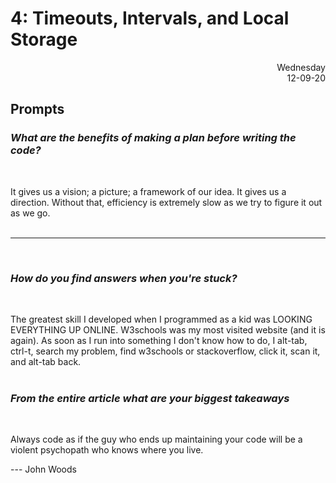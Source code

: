 # 4: Timeouts, Intervals, and Local Storage

<div style="text-align: right">Wednesday<br/>12-09-20</div>

## Prompts 

### *What are the benefits of making a plan before writing the code?*
<br/>

It gives us a vision; a picture; a framework of our idea. It gives us a direction. Without that, efficiency is extremely slow as we try to figure it out as we go. 
<br/><br/><hr/><br/>

### *How do you find answers when you're stuck?*
<br/>

The greatest skill I developed when I programmed as a kid was LOOKING EVERYTHING UP ONLINE. W3schools was my most visited website (and it is again). As soon as I run into something I don't know how to do, I alt-tab, ctrl-t, search my problem, find w3schools or stackoverflow, click it, scan it, and alt-tab back.
<br/><br/>

### *From the entire article what are your biggest takeaways*
<br/>

Always code as if the guy who ends up maintaining your code will be a violent psychopath who knows where you live.

--- John Woods

